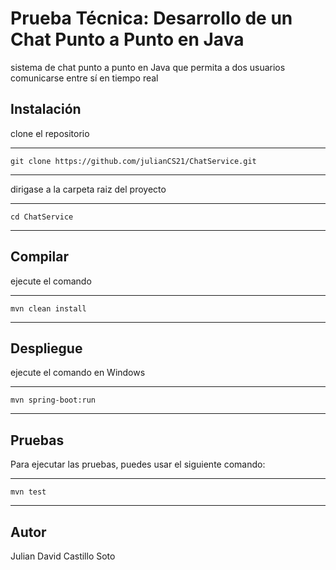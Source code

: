 # Prueba Técnica: Desarrollo de un Chat Punto a Punto en Java



sistema de chat punto a punto en Java que permita a dos usuarios comunicarse entre sí en tiempo real


## Instalación 

clone el repositorio

---

    git clone https://github.com/julianCS21/ChatService.git

---


dirigase a la carpeta raiz del proyecto


---

    cd ChatService


---

## Compilar


ejecute el comando

---

    mvn clean install

---


## Despliegue


ejecute el comando en Windows

---

    mvn spring-boot:run

  
---


## Pruebas

Para ejecutar las pruebas, puedes usar el siguiente comando:

---

    mvn test

  
---



## Autor

Julian David Castillo Soto
